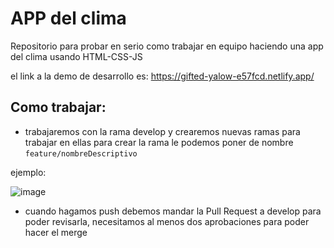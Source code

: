 # APP del clima


Repositorio para probar en serio como trabajar en equipo haciendo una app del clima usando HTML-CSS-JS

el link a la demo de desarrollo es: https://gifted-yalow-e57fcd.netlify.app/

## Como trabajar:

-   trabajaremos con la rama develop y crearemos nuevas ramas para trabajar en ellas para crear la rama le podemos poner de nombre `feature/nombreDescriptivo`

ejemplo:

![image](https://user-images.githubusercontent.com/52300099/125808124-17c97d49-3be1-4693-94f3-1f7a4bc6e8b1.png)


-   cuando hagamos push debemos mandar la Pull Request a develop para poder revisarla, necesitamos al menos dos aprobaciones para poder hacer el merge
